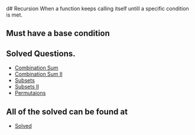  d# Recursion
    When a function keeps calling itself untill
        a specific condition is met.

## Must have a base condition

## Solved Questions.
- [Combination Sum](https://leetcode.com/problems/combination-sum/)
- [Combination Sum II](https://leetcode.com/problems/combination-sum-ii/)
- [Subsets](https://leetcode.com/problems/subsets/)
- [Subsets II](https://leetcode.com/problems/subsets-ii/)
- [Permutaions](https://leetcode.com/problems/permutations/)

## All of the solved can be found at 
 - [Solved](https://docs.google.com/document/d/19AmbXHy6q3QCxL6LHbOS7-zV9g1rCXZcxfdltQ2pQ90/edit?usp=sharing)
